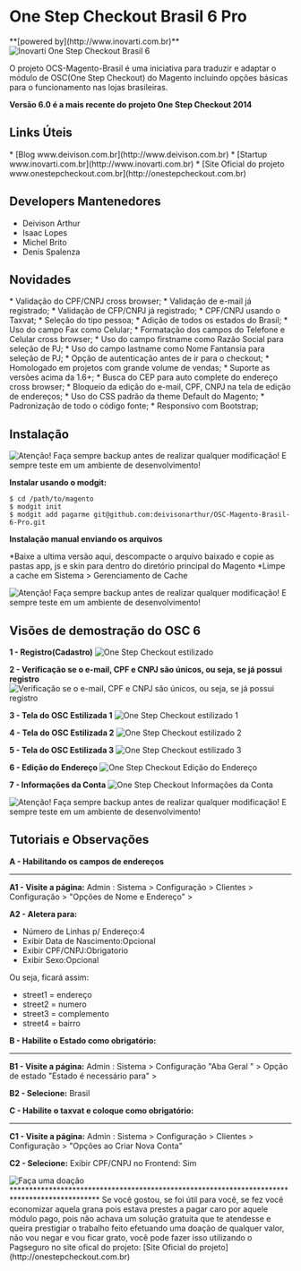 <h1>One Step Checkout Brasil 6 Pro</h1>
**[powered by](http://www.inovarti.com.br)**

<img src="http://www.inovarti.com.br/osc/inovarti.png" alt="Inovarti One Step Checkout Brasil 6" title="Inovarti One Step Checkout Brasil 6" />

O projeto OCS-Magento-Brasil é uma iniciativa para traduzir e adaptar o módulo de OSC(One Step Checkout) do Magento incluindo opções básicas para o funcionamento nas lojas brasileiras. 

**Versão 6.0 é a mais recente do projeto One Step Checkout 2014**

<h2>Links Úteis</h2>
* [Blog www.deivison.com.br](http://www.deivison.com.br)
* [Startup www.inovarti.com.br](http://www.inovarti.com.br)
* [Site Oficial do projeto www.onestepcheckout.com.br](http://onestepcheckout.com.br)

<h2>Developers Mantenedores</h2>

* Deivison Arthur
* Isaac Lopes
* Michel Brito
* Denis Spalenza

<h2>Novidades</h2>
* Validação do CPF/CNPJ cross browser;
* Validação de e-mail já registrado;
* Validação de CFP/CNPJ já registrado;
* CPF/CNPJ usando o Taxvat;
* Seleção do tipo pessoa;
* Adição de todos os estados do Brasil;
* Uso do campo Fax como Celular;
* Formatação dos campos do Telefone e Celular cross browser; 
* Uso do campo firstname como Razão Social para seleção de PJ;
* Uso do campo lastname como Nome Fantansia para seleção de PJ;
* Opção de autenticação antes de ir para o checkout;
* Homologado em projetos com grande volume de vendas;
* Suporte as versões acima da 1.6+;
* Busca do CEP para auto complete do endereço cross browser;
* Bloqueio da edição do e-mail, CPF, CNPJ na tela de edição de endereços;
* Uso do CSS padrão da theme Default do Magento;
* Padronização de todo o código fonte;
* Responsivo com Bootstrap;

<h2>Instalação</h2>

<img src="http://www.inovarti.com.br/osc/atencao2.png" alt="Atenção! Faça sempre backup antes de realizar qualquer modificação! E sempre teste em um ambiente de desenvolvimento!" title="Atenção! Faça sempre backup antes de realizar qualquer modificação! E sempre teste em um ambiente de desenvolvimento!" />

**Instalar usando o modgit:**

    $ cd /path/to/magento
    $ modgit init
    $ modgit add pagarme git@github.com:deivisonarthur/OSC-Magento-Brasil-6-Pro.git

**Instalação manual enviando os arquivos**

*Baixe a ultima versão aqui, descompacte o arquivo baixado e copie as pastas app, js e skin para dentro do diretório principal do Magento
*Limpe a cache em Sistema > Gerenciamento de Cache


<img src="http://www.inovarti.com.br/osc/atencao.png" alt="Atenção! Faça sempre backup antes de realizar qualquer modificação! E sempre teste em um ambiente de desenvolvimento!" title="Atenção! Faça sempre backup antes de realizar qualquer modificação! E sempre teste em um ambiente de desenvolvimento!" />

<h2>Visões de demostração do OSC 6</h2>

**1 - Registro(Cadastro)**
<img src="http://www.inovarti.com.br/osc/OSC6-Cadastro.png" alt="One Step Checkout estilizado" title="One Step Checkout estilizado" />

**2 - Verificação se o e-mail, CPF e CNPJ são únicos, ou seja, se já possui registro**
<img src="http://www.inovarti.com.br/osc/OSC6-Cadastro-Validacao.png" alt="Verificação se o e-mail, CPF e CNPJ são únicos, ou seja, se já possui registro" title="Verificação se o e-mail, CPF e CNPJ são únicos, ou seja, se já possui registro" />

**3 - Tela do OSC Estilizada 1**
<img src="http://www.inovarti.com.br/osc/OSC6-Estilizado-Responsivo-1.png" alt="One Step Checkout estilizado 1" title="One Step Checkout estilizado 1" />

**4 - Tela do OSC Estilizada 2**
<img src="http://www.inovarti.com.br/osc/OSC6-Estilizado-Responsivo-2.png" alt="One Step Checkout estilizado 2" title="One Step Checkout estilizado 2" />

**5 - Tela do OSC Estilizada 3**
<img src="http://www.inovarti.com.br/osc/OSC6-Estilizado-Responsivo-3.png" alt="One Step Checkout estilizado 3" title="One Step Checkout estilizado 3" />

**6 - Edição do Endereço**
<img src="http://www.inovarti.com.br/osc/OSC6-Editar-Enderecos.png" alt="One Step Checkout Edição do Endereço" title="One Step Checkout Edição do Endereço" />

**7 - Informações da Conta**
<img src="http://www.inovarti.com.br/osc/OSC6-Informacoes-da-conta.png" alt="One Step Checkout Informações da Conta" title="One Step Checkout Informações da Conta" />



<img src="http://www.inovarti.com.br/osc/atencao.png" alt="Atenção! Faça sempre backup antes de realizar qualquer modificação! E sempre teste em um ambiente de desenvolvimento!" title="Atenção! Faça sempre backup antes de realizar qualquer modificação! E sempre teste em um ambiente de desenvolvimento!" />


<h2>Tutoriais e Observações</h2>

**A - Habilitando os campos de endereços**
**********************************************************************************************
**A1 - Visite a página:**
Admin : Sistema > Configuração > Clientes > Configuração > "Opções de Nome e Endereço" > 

**A2 - Aletera para:**
* Número de Linhas p/ Endereço:4
* Exibir Data de Nascimento:Opcional
* Exibir CPF/CNPJ:Obrigatorio
* Exibir Sexo:Opcional

Ou seja, ficará assim:
- street1 = endereço
- street2 = numero
- street3 = complemento
- street4 = bairro


**B - Habilite o Estado como obrigatório:**
**********************************************************************************************
**B1 - Visite a página:**
Admin : Sistema > Configuração "Aba Geral " > Opção de estado "Estado é necessário para" >

**B2 - Selecione:**
Brasil


**C - Habilite o taxvat e coloque como obrigatório:**
**********************************************************************************************
**C1 - Visite a página:**
Admin : Sistema > Configuração > Clientes > Configuração > "Opções ao Criar Nova Conta"

**C2 - Selecione:**
Exibir CPF/CNPJ no Frontend: Sim


<img src="http://www.inovarti.com.br/gostou.png" alt="Faça uma doação" title="Faça uma doação" />
**********************************************************************************************
Se você gostou, se foi útil para você, se fez você economizar aquela grana pois estava prestes a pagar caro por aquele módulo pago, pois não achava um solução gratuita que te atendesse e queira prestigiar o trabalho feito efetuando uma doação de qualquer valor, não vou negar e vou ficar grato, você pode fazer isso utilizando o Pagseguro no site ofical do projeto: [Site Oficial do projeto](http://onestepcheckout.com.br)

